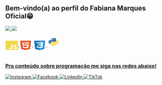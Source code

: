 
## Bem-vindo(a) ao perfil do Fabiana Marques Oficial😁

 <div>
  <a href="https://github.com/FabianaMarquesOficial">
  <img height="180em" src="https://github-readme-stats.vercel.app/api?username=FabianaMarquesOficial&show_icons=true&theme=tokyonight&include_all_commits=true&count_private=true"/>
  <img height="180em" src="https://github-readme-stats.vercel.app/api/top-langs/?username=FabianaMarquesOficial&layout=compact&langs_count=6&theme=tokyonight"/>
</div>
<div style="display: inline_block"><br>
  <img align="center" alt="Js" height="30" width="40" src="https://raw.githubusercontent.com/devicons/devicon/master/icons/javascript/javascript-plain.svg">
  <img align="center" alt="HTML" height="30" width="40" src="https://raw.githubusercontent.com/devicons/devicon/master/icons/html5/html5-original.svg">
  <img align="center" alt="CSS" height="30" width="40" src="https://raw.githubusercontent.com/devicons/devicon/master/icons/css3/css3-original.svg">
  <img alngn="center" alt="Python" height="30" width="40" src="https://raw.githubusercontent.com/devicons/devicon/master/icons/python/python-original.svg" />
 
</div>
 
 <br>
 
  ### Pra conteúdo sobre programação me siga nas redes abaixo!
 
<div> 
 <a href="https://www.instagram.com/fabianamarquesoficial/" target="_blank">
    <img src="https://img.shields.io/badge/Instagram-%23E4405F.svg?style=for-the-badge&logo=Instagram&logoColor=white" alt="Instagram">
</a>
  <a href="https://www.facebook.com/fabianamarquesoficial/" target="_blank">
    <img src="https://img.shields.io/badge/Facebook-%231877F2.svg?style=for-the-badge&logo=Facebook&logoColor=white" alt="Facebook">
</a>
  <a href="https://www.linkedin.com/in/fabianamarquesdasilva/" target="_blank">
    <img src="https://img.shields.io/badge/LinkedIn-%230077B5.svg?style=for-the-badge&logo=LinkedIn&logoColor=white" alt="LinkedIn">
</a>
  <a href="https://www.tiktok.com/@fabianamarques.oficial" target="_blank">
    <img src="https://img.shields.io/badge/TikTok-%23000000.svg?style=for-the-badge&logo=TikTok&logoColor=white" alt="TikTok">
</a>
 
</div>
